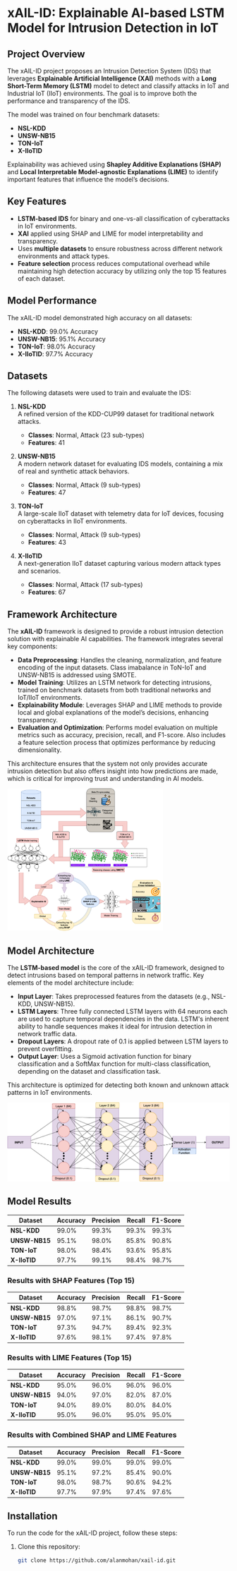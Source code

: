 # xAIL-ID: Explainable AI-based LSTM Model for Intrusion Detection in IoT

## Project Overview
The xAIL-ID project proposes an Intrusion Detection System (IDS) that leverages **Explainable Artificial Intelligence (XAI)** methods with a **Long Short-Term Memory (LSTM)** model to detect and classify attacks in IoT and Industrial IoT (IIoT) environments. The goal is to improve both the performance and transparency of the IDS.

The model was trained on four benchmark datasets:
- **NSL-KDD**
- **UNSW-NB15**
- **TON-IoT**
- **X-IIoTID**

Explainability was achieved using **Shapley Additive Explanations (SHAP)** and **Local Interpretable Model-agnostic Explanations (LIME)** to identify important features that influence the model’s decisions.

## Key Features
- **LSTM-based IDS** for binary and one-vs-all classification of cyberattacks in IoT environments.
- **XAI** applied using SHAP and LIME for model interpretability and transparency.
- Uses **multiple datasets** to ensure robustness across different network environments and attack types.
- **Feature selection** process reduces computational overhead while maintaining high detection accuracy by utilizing only the top 15 features of each dataset.

## Model Performance
The xAIL-ID model demonstrated high accuracy on all datasets:
- **NSL-KDD**: 99.0% Accuracy
- **UNSW-NB15**: 95.1% Accuracy
- **TON-IoT**: 98.0% Accuracy
- **X-IIoTID**: 97.7% Accuracy

## Datasets
The following datasets were used to train and evaluate the IDS:

1. **NSL-KDD**  
   A refined version of the KDD-CUP99 dataset for traditional network attacks.  
   - **Classes**: Normal, Attack (23 sub-types)
   - **Features**: 41

2. **UNSW-NB15**  
   A modern network dataset for evaluating IDS models, containing a mix of real and synthetic attack behaviors.  
   - **Classes**: Normal, Attack (9 sub-types)
   - **Features**: 47

3. **TON-IoT**  
   A large-scale IIoT dataset with telemetry data for IoT devices, focusing on cyberattacks in IIoT environments.  
   - **Classes**: Normal, Attack (9 sub-types)
   - **Features**: 43

4. **X-IIoTID**  
   A next-generation IIoT dataset capturing various modern attack types and scenarios.  
   - **Classes**: Normal, Attack (17 sub-types)
   - **Features**: 67
  
## Framework Architecture

The **xAIL-ID** framework is designed to provide a robust intrusion detection solution with explainable AI capabilities. The framework integrates several key components:

- **Data Preprocessing**: Handles the cleaning, normalization, and feature encoding of the input datasets. Class imabalance in ToN-IoT and UNSW-NB15 is addressed using SMOTE.
- **Model Training**: Utilizes an LSTM network for detecting intrusions, trained on benchmark datasets from both traditional networks and IoT/IIoT environments.
- **Explainability Module**: Leverages SHAP and LIME methods to provide local and global explanations of the model’s decisions, enhancing transparency.
- **Evaluation and Optimization**: Performs model evaluation on multiple metrics such as accuracy, precision, recall, and F1-score. Also includes a feature selection process that optimizes performance by reducing dimensionality.

This architecture ensures that the system not only provides accurate intrusion detection but also offers insight into how predictions are made, which is critical for improving trust and understanding in AI models.

<img src="/images/framework_arch.png" alt="Alt Text" style="width:70%; height:auto;">

## Model Architecture

The **LSTM-based model** is the core of the xAIL-ID framework, designed to detect intrusions based on temporal patterns in network traffic. Key elements of the model architecture include:

- **Input Layer**: Takes preprocessed features from the datasets (e.g., NSL-KDD, UNSW-NB15).
- **LSTM Layers**: Three fully connected LSTM layers with 64 neurons each are used to capture temporal dependencies in the data. LSTM's inherent ability to handle sequences makes it ideal for intrusion detection in network traffic data.
- **Dropout Layers**: A dropout rate of 0.1 is applied between LSTM layers to prevent overfitting.
- **Output Layer**: Uses a Sigmoid activation function for binary classification and a SoftMax function for multi-class classification, depending on the dataset and classification task.

This architecture is optimized for detecting both known and unknown attack patterns in IoT environments.

![Model Architecture](/images/lstm_model_light.png)

## Model Results

| Dataset      | Accuracy | Precision | Recall  | F1-Score |
|--------------|----------|-----------|---------|----------|
| **NSL-KDD**  | 99.0%    | 99.3%     | 99.3%   | 99.3%    |
| **UNSW-NB15**| 95.1%    | 98.0%     | 85.8%   | 90.8%    |
| **TON-IoT**  | 98.0%    | 98.4%     | 93.6%   | 95.8%    |
| **X-IIoTID** | 97.7%    | 99.1%     | 98.4%   | 98.7%    |

### Results with SHAP Features (Top 15)
| Dataset      | Accuracy | Precision | Recall  | F1-Score |
|--------------|----------|-----------|---------|----------|
| **NSL-KDD**  | 98.8%    | 98.7%     | 98.8%   | 98.7%    |
| **UNSW-NB15**| 97.0%    | 97.1%     | 86.1%   | 90.7%    |
| **TON-IoT**  | 97.3%    | 94.7%     | 89.4%   | 92.3%    |
| **X-IIoTID** | 97.6%    | 98.1%     | 97.4%   | 97.8%    |

### Results with LIME Features (Top 15)
| Dataset      | Accuracy | Precision | Recall  | F1-Score |
|--------------|----------|-----------|---------|----------|
| **NSL-KDD**  | 95.0%    | 96.0%     | 96.0%   | 96.0%    |
| **UNSW-NB15**| 94.0%    | 97.0%     | 82.0%   | 87.0%    |
| **TON-IoT**  | 94.0%    | 89.0%     | 80.0%   | 84.0%    |
| **X-IIoTID** | 95.0%    | 96.0%     | 95.0%   | 95.0%    |

### Results with Combined SHAP and LIME Features
| Dataset      | Accuracy | Precision | Recall  | F1-Score |
|--------------|----------|-----------|---------|----------|
| **NSL-KDD**  | 99.0%    | 99.0%     | 99.0%   | 99.0%    |
| **UNSW-NB15**| 95.1%    | 97.2%     | 85.4%   | 90.0%    |
| **TON-IoT**  | 98.0%    | 98.7%     | 90.6%   | 94.2%    |
| **X-IIoTID** | 97.7%    | 97.9%     | 97.4%   | 97.6%    |


## Installation
To run the code for the xAIL-ID project, follow these steps:

1. Clone this repository:
   ```bash
   git clone https://github.com/alanmohan/xail-id.git
